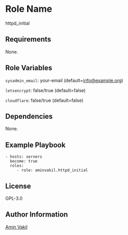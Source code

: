 Role Name
=========

httpd_initial

Requirements
------------

None.

Role Variables
--------------
`sysadmin_email`: your-email (default=info@example.org)

`letsencrypt`: false/true (default=false)

`cloudflare`: false/true (default=false)

Dependencies
------------

None.

Example Playbook
----------------

    - hosts: servers
      become: true
      roles:
         - role: aminvakil.httpd_initial

License
-------

GPL-3.0

Author Information
------------------

[Amin Vakil](https://www.aminvakil.com/)
